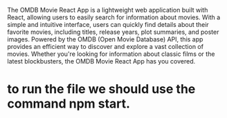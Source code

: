 The OMDB Movie React App is a lightweight web application built with React, allowing users to easily search for information about movies. With a simple and intuitive interface, users can quickly find details about their favorite movies, including titles, release years, plot summaries, and poster images. Powered by the OMDB (Open Movie Database) API, this app provides an efficient way to discover and explore a vast collection of movies. Whether you're looking for information about classic films or the latest blockbusters, the OMDB Movie React App has you covered.

# to run the file we should use the command npm start.